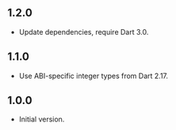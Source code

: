 ## 1.2.0

- Update dependencies, require Dart 3.0.

## 1.1.0

- Use ABI-specific integer types from Dart 2.17.

## 1.0.0

- Initial version.

